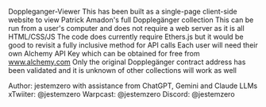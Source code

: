 Doppleganger-Viewer
This has been built as a single-page client-side website to view Patrick Amadon's full Dopplegänger collection
This can be run from a user's computer and does not require a web server as it is all HTML/CSS/JS
The code does currently require Ethers.js but it would be good to revisit a fully inclusive method for API calls
Each user will need their own Alchemy API Key which can be obtained for free from www.alchemy.com
Only the original Dopplegänger contract address has been validated and it is unknown of other collections will work as well

Author: jestemzero with assistance from ChatGPT, Gemini and Claude LLMs
xTwiiter: @jestemzero
Warpcast: @jestemzero
Discord: @jestemzero
